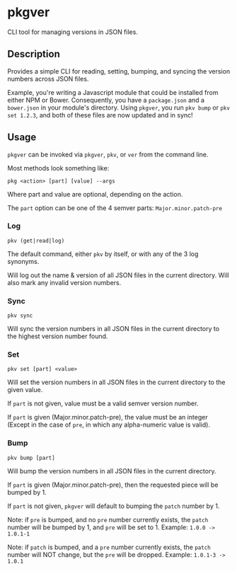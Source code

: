 # pkgver
CLI tool for managing versions in JSON files.

## Description

Provides a simple CLI for reading, setting, bumping, and syncing the version numbers across JSON files.

Example, you're writing a Javascript module that could be installed from either NPM or Bower.
Consequently, you have a `package.json` and a `bower.json` in your module's directory.
Using `pkgver`, you run `pkv bump` or `pkv set 1.2.3`, and both of these files are now updated and in sync!

## Usage

`pkgver` can be invoked via `pkgver`, `pkv`, or `ver` from the command line.

Most methods look something like:

`pkg <action> [part] [value] --args`

Where part and value are optional, depending on the action.

The `part` option can be one of the 4 semver parts: `Major.minor.patch-pre`

### Log

`pkv (get|read|log)`

The default command, either `pkv` by itself, or with any of the 3 log synonyms.

Will log out the name & version of all JSON files in the current directory. Will also mark any invalid version numbers.

### Sync

`pkv sync`

Will sync the version numbers in all JSON files in the current directory to the highest version number found.

### Set

`pkv set [part] <value>`

Will set the version numbers in all JSON files in the current directory to the given value.

If `part` is not given, value must be a valid semver version number.

If `part` is given (Major.minor.patch-pre), the value must be an integer (Except in the case of `pre`, in which any alpha-numeric value is valid).


### Bump

`pkv bump [part]`

Will bump the version numbers in all JSON files in the current directory.

If `part` is given (Major.minor.patch-pre), then the requested piece will be bumped by 1.

If `part` is not given, `pkgver` will default to bumping the `patch` number by 1.

Note: if `pre` is bumped, and no `pre` number currently exists, the `patch` number will be bumped by 1, and `pre` will be set to 1.
Example: `1.0.0 -> 1.0.1-1`

Note: if `patch` is bumped, and a `pre` number currently exists, the `patch` number will NOT change, but the `pre` will be dropped.
Example: `1.0.1-3 -> 1.0.1`